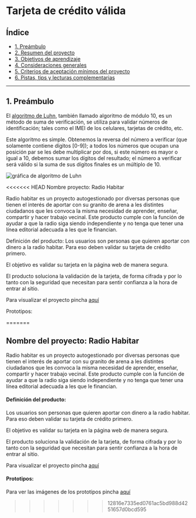 # Tarjeta de crédito válida

## Índice

* [1. Preámbulo](#1-preámbulo)
* [2. Resumen del proyecto](#2-resumen-del-proyecto)
* [3. Objetivos de aprendizaje](#3-objetivos-de-aprendizaje)
* [4. Consideraciones generales](#4-consideraciones-generales)
* [5. Criterios de aceptación mínimos del proyecto](#5-criterios-de-aceptación-mínimos-del-proyecto)
* [6. Pistas, tips y lecturas complementarias](#6-pistas-tips-y-lecturas-complementarias)

***

## 1. Preámbulo

El [algoritmo de Luhn](https://es.wikipedia.org/wiki/Algoritmo_de_Luhn),
también llamado algoritmo de módulo 10, es un método de suma de verificación,
se utiliza para validar números de identificación; tales como el IMEI de los
celulares, tarjetas de crédito, etc.

Este algoritmo es simple. Obtenemos la reversa del número a verificar (que
solamente contiene dígitos [0-9]); a todos los números que ocupan una posición
par se les debe multiplicar por dos, si este número es mayor o igual a 10,
debemos sumar los dígitos del resultado; el número a verificar será válido si
la suma de sus dígitos finales es un múltiplo de 10.

![gráfica de algoritmo de Luhn](https://www.101computing.net/wp/wp-content/uploads/Luhn-Algorithm.png)

<<<<<<< HEAD
Nombre proyecto: Radio Habitar

Radio habitar es un proyecto autogestionado por diversas personas que tienen el interés de aportar con su granito de arena a les distintes ciudadanos que les convoca la misma necesidad de aprender, enseñar, compartir y hacer trabajo vecinal. Este producto cumple con la función de ayudar a que la radio siga siendo independiente y no tenga que tener una línea editorial adecuada a les que le financian.

Definición del producto:
Los usuarios son personas que quieren aportar con dinero a la radio habitar. Para eso deben validar su tarjeta de crédito primero.

El objetivo es validar su tarjeta en la página web de manera segura.

El producto soluciona la validación de la tarjeta, de forma cifrada y por lo tanto con la seguridad que necesitan para sentir confianza a la hora de entrar al sitio.

Para visualizar el proyecto pincha [aquí](https://pazvarela.github.io/SCL019-card-validation/src/index.html)

Prototipos: 


=======

## Nombre del proyecto: Radio Habitar

Radio habitar es un proyecto autogestionado por diversas personas que tienen el interés de aportar con su granito de arena a les distintes ciudadanos que les convoca la misma necesidad de aprender, enseñar, compartir y hacer trabajo vecinal. Este producto cumple con la función de ayudar a que la radio siga siendo independiente y no tenga que tener una línea editorial adecuada a les que le financian.

#### Definición del producto:
Los usuarios son personas que quieren aportar con dinero a la radio habitar. Para eso deben validar su tarjeta de crédito primero.

El objetivo es validar su tarjeta en la página web de manera segura.

El producto soluciona la validación de la tarjeta, de forma cifrada y por lo tanto con la seguridad que necesitan para sentir confianza a la hora de entrar al sitio.

Para visualizar el proyecto pincha [aquí](https://pazvarela.github.io/SCL019-card-validation/src/index.html)

#### Prototipos: 

Para ver las imágenes de los prototipos pincha [aquí](https://docs.google.com/document/d/1UAn5uvW88moy5iM8LwLTTkAfZWkjubhagXNaBcLSRcI/edit?usp=sharing)

>>>>>>> 12816e7335ed0761ac5bd988d4251657d0bcd595
